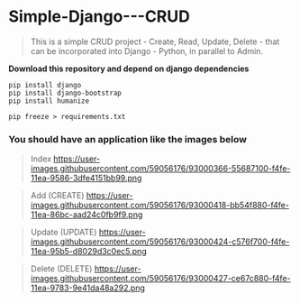 # Simple-Django---CRUD

>This is a simple CRUD project - Create, Read, Update, Delete - that can be incorporated into Django - Python, in parallel to Admin.

**Download this repository and depend on django dependencies**

```
pip install django
pip install django-bootstrap
pip install humanize

pip freeze > requirements.txt
```

### You should have an application like the images below

>Index
https://user-images.githubusercontent.com/59056176/93000366-55687100-f4fe-11ea-9586-3dfe4151bb99.png

>Add (CREATE)
https://user-images.githubusercontent.com/59056176/93000418-bb54f880-f4fe-11ea-86bc-aad24c0fb9f9.png

>Update (UPDATE)
https://user-images.githubusercontent.com/59056176/93000424-c576f700-f4fe-11ea-95b5-d8029d3c0ec5.png

>Delete (DELETE)
https://user-images.githubusercontent.com/59056176/93000427-ce67c880-f4fe-11ea-9783-9e41da48a292.png
